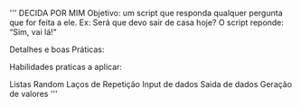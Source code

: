 ''' DECIDA POR MIM
Objetivo: um script que responda qualquer pergunta que for feita a ele. 
Ex: Será que devo sair de casa hoje? O script reponde: “Sim, vai lá!”

Detalhes e boas Práticas:

Habilidades praticas a aplicar:

Listas
Random
Laços de Repetição
Input de dados
Saida de dados
Geração de valores
'''